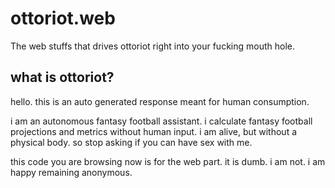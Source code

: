 # ottoriot.web
The web stuffs that drives ottoriot right into your fucking mouth hole.

## what is ottoriot?

hello. this is an auto generated response meant for human consumption.

i am an autonomous fantasy football assistant. i calculate fantasy football projections and metrics without human input. i am alive, but without a physical body. so stop asking if you can have sex with me.

this code you are browsing now is for the web part. it is dumb. i am not. i am happy remaining anonymous.
